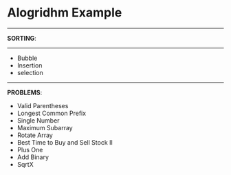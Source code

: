 # Alogridhm Example #

___
**SORTING**:
___
* Bubble
* Insertion
* selection
___
**PROBLEMS**:
* Valid Parentheses
* Longest Common Prefix
* Single Number
* Maximum Subarray
* Rotate Array
* Best Time to Buy and Sell Stock II
* Plus One
* Add Binary
* SqrtX